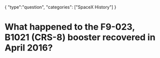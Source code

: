 {
    "type":"question",
    "categories": ["SpaceX History"]
}

# What happened to the F9-023, B1021 (CRS-8) booster recovered in April 2016?
